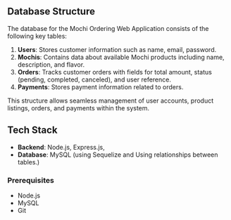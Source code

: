## Database Structure
The database for the Mochi Ordering Web Application consists of the following key tables:

1. **Users**: Stores customer information such as name, email, password.
2. **Mochis**: Contains data about available Mochi products including name, description, and flavor.
3. **Orders**: Tracks customer orders with fields for total amount, status (pending, completed, canceled), and user reference.
4. **Payments**: Stores payment information related to orders.

This structure allows seamless management of user accounts, product listings, orders, and payments within the system.

## Tech Stack
- **Backend**: Node.js, Express.js, 
- **Database**: MySQL (using Sequelize and  Using relationships between tables.)

### Prerequisites
- Node.js
- MySQL
- Git

